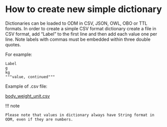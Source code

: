# How to create new simple dictionary

Dictionaries can be loaded to ODM in CSV, JSON, OWL, OBO or TTL formats. In order to create a simple CSV format dictionary create a file in CSV format, add “Label” to the first line and then add each value one per line. Note labels with commas must be embedded within three double quotes.

For example:

```
Label
g
kg
"""value, continued"""
```

Example of .csv file:

[body_weight_unit.csv](body_weight_unit.csv)

!!! note

    Please note that values in dictionary always have String format in ODM, even if they are numbers.
